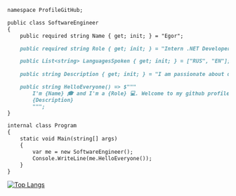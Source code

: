 ```markdown
namespace ProfileGitHub;

public class SoftwareEngineer
{
    public required string Name { get; init; } = "Egor";

    public required string Role { get; init; } = "Intern .NET Developer at T-Team Belarus";

    public List<string> LanguagesSpoken { get; init; } = ["RUS", "EN"];
    
    public string Description { get; init; } = "I am passionate about delivering high-quality solutions, leveraging industry best practices, and continuously improving my skills.";

    public string HelloEveryone() => $"""
        I'm {Name} 🎓 and I'm a {Role} 💻. Welcome to my github profile 🕵️!
        {Description}
        """;
}

internal class Program
{
    static void Main(string[] args)
    {
        var me = new SoftwareEngineer();
        Console.WriteLine(me.HelloEveryone());
    }
}
```
   [![Top Langs](https://github-readme-stats.vercel.app/api/top-langs/?username=EgrShishov&layout=compact&theme=white)](https://github.com/EgrShishov/github-readme-stats)
